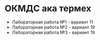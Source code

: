 # ОКМДС ака термех

- Лабораторная работа №1 - вариант 11
- Лабораторная работа №2 - вариант 19
- Лабораторная работа №3 - вариант 19

